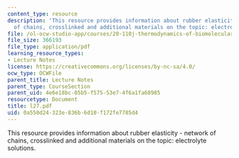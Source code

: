 ```yaml
---
content_type: resource
description: 'This resource provides information about rubber elasticity - network
  of chains, crosslinked and additional materials on the topic: electrolyte solutions.'
file: /ol-ocw-studio-app/courses/20-110j-thermodynamics-of-biomolecular-systems-fall-2005/0a550d24323e836b6d10f172fe7785d4_l27.pdf
file_size: 366193
file_type: application/pdf
learning_resource_types:
- Lecture Notes
license: https://creativecommons.org/licenses/by-nc-sa/4.0/
ocw_type: OCWFile
parent_title: Lecture Notes
parent_type: CourseSection
parent_uid: 4e6e18bc-05b5-f575-53e7-4f6a1fa68985
resourcetype: Document
title: l27.pdf
uid: 0a550d24-323e-836b-6d10-f172fe7785d4
---
```

This resource provides information about rubber elasticity - network of chains, crosslinked and additional materials on the topic: electrolyte solutions.